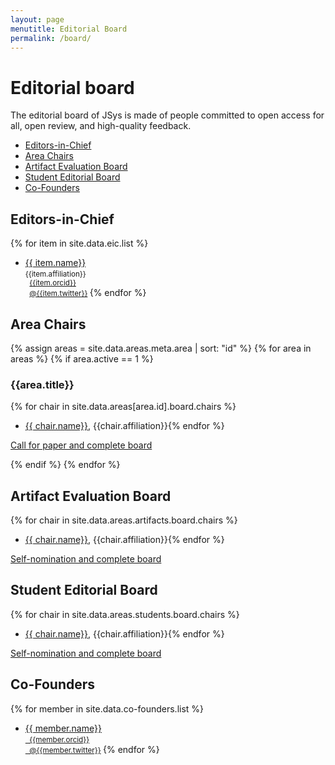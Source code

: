 ```yaml
---
layout: page
menutitle: Editorial Board
permalink: /board/
---
```


# Editorial board

The editorial board of JSys is made of people committed to open access for all, open review, and high-quality feedback.


<!-- TOC depthTo:2 -->

- [Editors-in-Chief](#editors-in-chief)
- [Area Chairs](#area-chairs)
- [Artifact Evaluation Board](#artifact-evaluation-board)
- [Student Editorial Board](#student-editorial-board)
- [Co-Founders](#co-founders)

<!-- /TOC -->

## Editors-in-Chief

{% for item in site.data.eic.list %}
- [{{ item.name}}]({{item.webpage}})  
  <small>
    {{item.affiliation}}  
    <i class="fab fa-orcid"></i>   &nbsp; [{{item.orcid}}](https://orcid.org/{{item.orcid}})  
    <i class="fab fa-twitter"></i> &nbsp; [@{{item.twitter}}](https://twitter.com/{{item.twitter}})
  </small>
{% endfor %}

## Area Chairs

<!-- Loop through all areas -->
{% assign areas = site.data.areas.meta.area | sort: "id" %}
{% for area in areas %}
{% if area.active == 1 %} <!-- Disable the areas not yet active -->

<!-- I tried compacting with <summary> but it is not supported by Jekyll by default. Here is how it can be done if we really want it.:
http://movb.de/jekyll-details-support.html -->

### {{area.title}}

{% for chair in site.data.areas[area.id].board.chairs %}
- [{{ chair.name}}]({{chair.webpage}}), {{chair.affiliation}}{% endfor %}

[Call for paper and complete board](/cfp_{{area.id}}/)

{% endif %}
{% endfor %}<!-- Loop through all areas -->

## Artifact Evaluation Board

{% for chair in site.data.areas.artifacts.board.chairs %}
- [{{ chair.name}}]({{chair.webpage}}), {{chair.affiliation}}{% endfor %}

[Self-nomination and complete board](/cfp_artifacts/)

## Student Editorial Board

{% for chair in site.data.areas.students.board.chairs %}
- [{{ chair.name}}]({{chair.webpage}}), {{chair.affiliation}}{% endfor %}

[Self-nomination and complete board](/cfp_students/)

## Co-Founders

{% for member in site.data.co-founders.list %}
- [{{ member.name}}]({{member.webpage}})  
  <small>
    [<i class="fab fa-orcid"></i>   &nbsp; {{member.orcid}}](https://orcid.org/{{member.orcid}})  
    [<i class="fab fa-twitter"></i> &nbsp; @{{member.twitter}}](https://twitter.com/{{member.twitter}})
  </small>
{% endfor %}